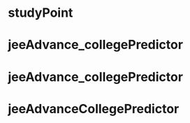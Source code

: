 # studyPoint
# jeeAdvance_collegePredictor
# jeeAdvance_collegePredictor
# jeeAdvanceCollegePredictor
